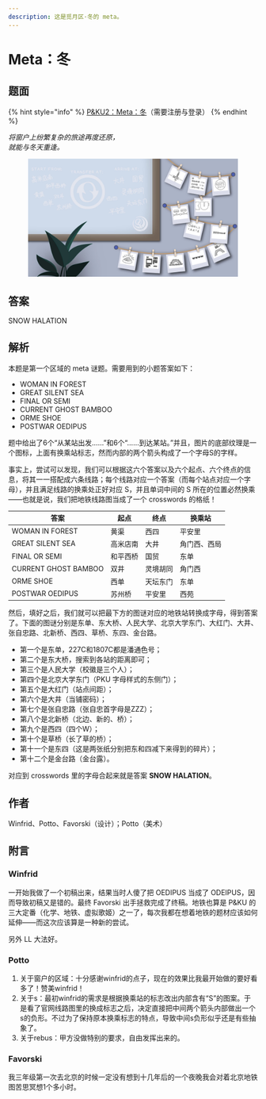 ```yaml
---
description: 这是觅月区·冬的 meta。
---
```


# Meta：冬

## 题面

{% hint style="info" %}
[P\&KU2：Meta：冬](https://pnku2.pkupuzzle.art/#/game/miyue/winter\_meta)（需要注册与登录）
{% endhint %}

_将窗户上纷繁复杂的旅途再度还原，_\
_就能与冬天重逢。_

<figure><img src="../../../.gitbook/assets/image (181).png" alt=""><figcaption></figcaption></figure>

## 答案

SNOW HALATION

## 解析

本题是第一个区域的 meta 谜题。需要用到的小题答案如下：

* WOMAN IN FOREST
* GREAT SILENT SEA
* FINAL OR SEMI
* CURRENT GHOST BAMBOO
* ORME SHOE
* POSTWAR OEDIPUS

题中给出了6个“从某站出发……”和6个“……到达某站。”并且，图片的底部纹理是一个图标，上面有换乘站标志，然而内部的两个箭头构成了一个字母S的字样。

事实上，尝试可以发现，我们可以根据这六个答案以及六个起点、六个终点的信息，将其一一搭配成六条线路；每个线路对应一个答案（而每个站点对应一个字母），并且满足线路的换乘处正好对应 S，并且单词中间的 S 所在的位置必然换乘——也就是说，我们把地铁线路图当成了一个 crosswords 的格纸！

| 答案                   | 起点   | 终点   | 换乘站    |
| -------------------- | ---- | ---- | ------ |
| WOMAN IN FOREST      | 黄渠   | 西四   | 平安里    |
| GREAT SILENT SEA     | 高米店南 | 大井   | 角门西、西局 |
| FINAL OR SEMI        | 和平西桥 | 国贸   | 东单     |
| CURRENT GHOST BAMBOO | 双井   | 灵境胡同 | 角门西    |
| ORME SHOE            | 西单   | 天坛东门 | 东单     |
| POSTWAR OEDIPUS      | 苏州桥  | 平安里  | 西苑     |

然后，填好之后，我们就可以把最下方的图谜对应的地铁站转换成字母，得到答案了。下面的图谜分别是东单、东大桥、人民大学、北京大学东门、大红门、大井、张自忠路、北新桥、西四、草桥、东四、金台路。

* 第一个是东单，227C和1807C都是潘通色号；
* 第二个是东大桥，搜索到各站的距离即可；
* 第三个是人民大学（校徽是三个人）；
* 第四个是北京大学东门（PKU 字母样式的东侧门）；
* 第五个是大红门（站点间距）；
* 第六个是大井（当铺密码）；
* 第七个是张自忠路（张自忠首字母是ZZZ）；
* 第八个是北新桥（北边、新的、桥）；
* 第九个是西四（四个W）；
* 第十个是草桥（长了草的桥）；
* 第十一个是东四（这是两张纸分别把东和四减下来得到的碎片）；
* 第十二个是金台路（金台露）。

对应到 crosswords 里的字母合起来就是答案 **SNOW HALATION**。

## 作者

Winfrid、Potto、Favorski（设计）；Potto（美术）

## 附言

### Winfrid

一开始我做了一个初稿出来，结果当时人傻了把 OEDIPUS 当成了 ODEIPUS，因而导致初稿又是错的。最终 Favorski 出手拯救完成了终稿。地铁也算是 P\&KU 的三大定番（化学、地铁、虚拟歌姬）之一了，每次我都在想着地铁的题材应该如何延伸——而这次应该算是一种新的尝试。

另外 LL 大法好。

### Potto

1. 关于窗户的区域：十分感谢winfrid的点子，现在的效果比我最开始做的要好看多了！赞美winfrid！
2. 关于s：最初winfrid的需求是根据换乘站的标志改出内部含有“S”的图案。于是看了官网线路图里的换成标志之后，决定直接把中间两个箭头内部做出一个s的负形。不过为了保持原本换乘标志的特点，导致中间s负形似乎还是有些抽象了。
3. 关于rebus：甲方没做特别的要求，自由发挥出来的。

### Favorski

我三年级第一次去北京的时候一定没有想到十几年后的一个夜晚我会对着北京地铁图苦思冥想1个多小时。

